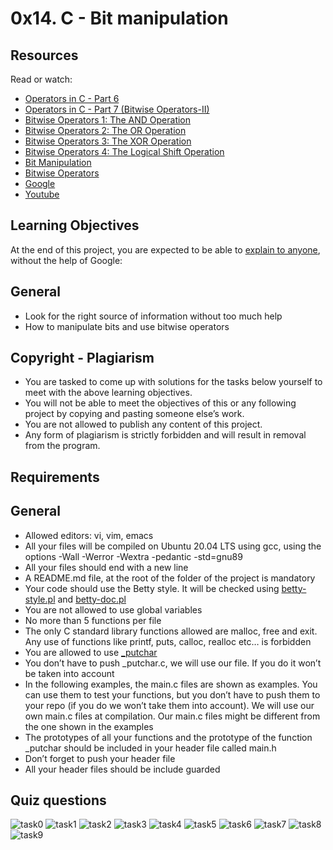 # 0x14. C - Bit manipulation

## Resources

Read or watch:

+ [Operators in C - Part 6](https://www.youtube.com/watch?feature=shared&v=egUyaWtsQc0)
+ [Operators in C - Part 7 (Bitwise Operators-II)](https://www.youtube.com/watch?feature=shared&v=LP0acaj3ZLE)
+ [Bitwise Operators 1: The AND Operation](https://www.youtube.com/watch?feature=shared&v=bizj3dle8Qc)
+ [Bitwise Operators 2: The OR Operation](https://www.youtube.com/watch?v=TMFnWGJEJuI)
+ [Bitwise Operators 3: The XOR Operation](https://www.youtube.com/watch?feature=shared&v=O9VELMn3jIY)
+ [Bitwise Operators 4: The Logical Shift Operation](https://www.youtube.com/watch?feature=shared&v=mjqswwqE1RQ)
+ [Bit Manipulation](https://pebble.gitbooks.io/learning-c-with-pebble/content/chapter12.html)
+ [Bitwise Operators](https://www.programiz.com/c-programming/bitwise-operators)
+ [Google](https://www.google.com/webhp?q=bit+manipulation+C)
+ [Youtube](https://www.youtube.com/results?search_query=bitwise+operators+in+c)

## Learning Objectives

At the end of this project, you are expected to be able to [explain to anyone](https://fs.blog/feynman-learning-technique), without the help of Google:

## General

+ Look for the right source of information without too much help
+ How to manipulate bits and use bitwise operators

## Copyright - Plagiarism

+ You are tasked to come up with solutions for the tasks below yourself to meet with the above learning objectives.
+ You will not be able to meet the objectives of this or any following project by copying and pasting someone else’s work.
+ You are not allowed to publish any content of this project.
+ Any form of plagiarism is strictly forbidden and will result in removal from the program.

## Requirements

## General

+ Allowed editors: vi, vim, emacs
+ All your files will be compiled on Ubuntu 20.04 LTS using gcc, using the options -Wall -Werror -Wextra -pedantic -std=gnu89
+ All your files should end with a new line
+ A README.md file, at the root of the folder of the project is mandatory
+ Your code should use the Betty style. It will be checked using [betty-style.pl](https://github.com/alx-tools/Betty/blob/master/betty-style.pl) and [betty-doc.pl](https://github.com/alx-tools/Betty/blob/master/betty-doc.pl)
+ You are not allowed to use global variables
+ No more than 5 functions per file
+ The only C standard library functions allowed are malloc, free and exit. Any use of functions like printf, puts, calloc, realloc etc… is forbidden
+ You are allowed to use [_putchar](https://github.com/alx-tools/_putchar.c/blob/master/_putchar.c)
+ You don’t have to push _putchar.c, we will use our file. If you do it won’t be taken into account
+ In the following examples, the main.c files are shown as examples. You can use them to test your functions, but you don’t have to push them to your repo (if you do we won’t take them into account). We will use our own main.c files at compilation. Our main.c files might be different from the one shown in the examples
+  The prototypes of all your functions and the prototype of the function _putchar should be included in your header file called main.h
+ Don’t forget to push your header file
+ All your header files should be include guarded

## Quiz questions

![task0]()
![task1]()
![task2]()
![task3]()
![task4]()
![task5]()
![task6]()
![task7]()
![task8]()
![task9]()

